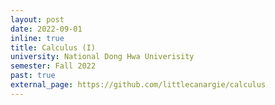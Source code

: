 ```yaml
---
layout: post
date: 2022-09-01
inline: true
title: Calculus (I)
university: National Dong Hwa Univerisity
semester: Fall 2022
past: true
external_page: https://github.com/littlecanargie/calculus
---
```

